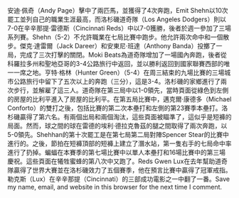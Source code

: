 安迪·佩奇（Andy Page）擊中了兩匹馬，並獲得了4次奔跑，Emit Shehn以10次罷工並列自己的職業生涯最高，而洛杉磯道奇隊（Los Angeles Dodgers）則以7-0在辛辛那提·雷德斯（Cincinnati Reds）中以7-0獲勝，後者於週一參加了三場系列賽。Shehn（5-2）不允許職業在七局比賽中跑步。他允許兩次命中和一個散步。傑克·達雷爾（Jack Dareer）和安東尼·班達（Anthony Banda）投擲了一局，完成了三次打擊的關閉。Moki Beats為道奇隊增加了一場國內奔跑，後者從科羅拉多州和聖地亞哥的3-4公路旅行中返回，並以勝利返回到國家聯賽西部的唯一一席之地。亨特·格林（Hunter Green）（5-4）在周三結束的九場比賽的三場城市公路旅行中留下了五次以上的奔跑（三分），這是3-4。洛杉磯的家鄉進行了兩次步行，並解雇了這三人。道奇隊在第三局中以1-0領先，當時頁面從綠色到左側的房屋的比利平進入了房屋的比利平。在第五局比賽中，邁克爾·康德多（Michael Conforto）的雙打之後，包括比賽的第二次本壘打和左側的第23賽季本壘打。洛杉磯贏得了第六名。有兩個出局和兩個淘汰，這些頁面被瞄準了，這似乎是短褲的局面。然而，球之間的球在雷德的埃利·德拉克魯茲的腿之間取得了兩次奔跑，以5-0領先。Shehhan的第十次罷工是在第七局第二局對陣Spencer Stear的比賽中進行的。之後，節拍在短褲頂部的短褲上建立了潛水站，第一隻右手的七局命中率進行了扔掉。蝙蝠在本賽季的第七場比賽中以單人本壘打和16場比賽中的第三場慶祝。這些頁面在犧牲蜜蜂的第八次中又跑了。Reds Gwen Lux在去年幫助道奇隊贏得了世界大賽並在洛杉磯效力了五個賽季，他在預言比賽中贏得了冠軍戒指。勒克斯（Lux）在辛辛那提（Cincinnati）的三部成功電影之一中翻了一番。Save my name, email, and website in this browser for the next time I comment.